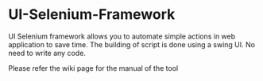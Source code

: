 # UI-Selenium-Framework

UI Selenium framework allows you to automate simple actions in web application to save time. The building of script is done using a swing UI. No need to write any code.


Please refer the wiki page for the manual of the tool
